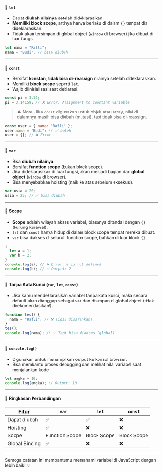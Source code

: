 #### 🔸 `let`

* Dapat **diubah nilainya** setelah dideklarasikan.
* **Memiliki block scope**, artinya hanya berlaku di dalam `{}` tempat dia dideklarasikan.
* Tidak akan tersimpan di global object (`window` di browser) jika dibuat di luar fungsi.

```javascript
let nama = "Rafli";
nama = "Budi"; // bisa diubah
```

---

#### 🔸 `const`

* Bersifat **konstan**, **tidak bisa di-reassign** nilainya setelah dideklarasikan.
* Memiliki **block scope** seperti `let`.
* Wajib diinisialisasi saat deklarasi.

```javascript
const pi = 3.14;
pi = 3.14159; // ❌ Error: Assignment to constant variable
```

> ⚠️ Note: Jika `const` digunakan untuk objek atau array, nilai di dalamnya masih bisa diubah (mutasi), tapi tidak bisa di-reassign.

```javascript
const user = { nama: "Rafli" };
user.nama = "Budi"; // ✅ boleh
user = {}; // ❌ Error
```

---

#### 🔸 `var`

* Bisa **diubah nilainya**.
* Bersifat **function scope** (bukan block scope).
* Jika dideklarasikan di luar fungsi, akan menjadi bagian dari **global object** (`window` di browser).
* Bisa menyebabkan hoisting (naik ke atas sebelum eksekusi).

```javascript
var usia = 20;
usia = 25; // ✅ bisa diubah
```

---

#### 🔸 Scope

* **Scope** adalah wilayah akses variabel, biasanya ditandai dengan `{}` (kurung kurawal).
* `let` dan `const` hanya hidup di dalam block scope tempat mereka dibuat.
* `var` bisa diakses di seluruh function scope, bahkan di luar block `{}`.

```javascript
{
  let a = 1;
  var b = 2;
}
console.log(a); // ❌ Error: a is not defined
console.log(b); // ✅ Output: 2
```

---

#### 🔸 Tanpa Kata Kunci (`var`, `let`, `const`)

* Jika kamu mendeklarasikan variabel tanpa kata kunci, maka secara default akan dianggap sebagai `var` dan disimpan di global object (tidak direkomendasikan!).

```javascript
function tes() {
  nama = "Rafli"; // ❌ Tidak disarankan!
}
tes();
console.log(nama); // ✅ Tapi bisa diakses (global)
```

---

#### 🔸 `console.log()`

* Digunakan untuk menampilkan output ke konsol browser.
* Bisa membantu proses debugging dan melihat nilai variabel saat menjalankan kode.

```javascript
let angka = 10;
console.log(angka); // Output: 10
```

---

#### 📌 Ringkasan Perbandingan

| Fitur          | `var`          | `let`       | `const`     |
| -------------- | -------------- | ----------- | ----------- |
| Dapat diubah   | ✅              | ✅           | ❌           |
| Hoisting       | ✅              | ❌           | ❌           |
| Scope          | Function Scope | Block Scope | Block Scope |
| Global Binding | ✅              | ❌           | ❌           |

---

Semoga catatan ini membantumu memahami variabel di JavaScript dengan lebih baik! 💡

